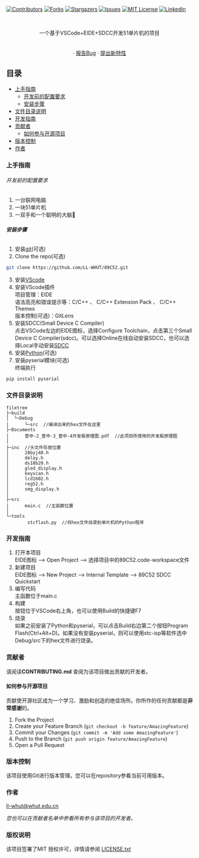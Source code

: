
<!-- PROJECT SHIELDS -->

[![Contributors][contributors-shield]][contributors-url]
[![Forks][forks-shield]][forks-url]
[![Stargazers][stars-shield]][stars-url]
[![Issues][issues-shield]][issues-url]
[![MIT License][license-shield]][license-url]
[![LinkedIn][linkedin-shield]][linkedin-url]

<!-- PROJECT LOGO -->
<br />

  
  <p align="center">
    一个基于VSCode+EIDE+SDCC开发51单片机的项目
    <br />
<!--     <a href="https://github.com/LL-WHUT/89C52"><strong>探索本项目的文档 »</strong></a> -->
    <br />
    <br />
<!--     <a href="https://github.com/LL-WHUT/89C52">查看Demo</a> -->
    ·
    <a href="https://github.com/LL-WHUT/89C52/issues">报告Bug</a>
    ·
    <a href="https://github.com/LL-WHUT/89C52/issues">提出新特性</a>
  </p>

</p>

## 目录

- [上手指南](#上手指南)
  - [开发前的配置要求](#开发前的配置要求)
  - [安装步骤](#安装步骤)
- [文件目录说明](#文件目录说明)
- [开发指南](#开发指南)
- [贡献者](#贡献者)
  - [如何参与开源项目](#如何参与开源项目)
- [版本控制](#版本控制)
- [作者](#作者)

### 上手指南




###### 开发前的配置要求

1. 一台联网电脑
2. 一块51单片机
3. 一双手和一个聪明的大脑🧠
###### **安装步骤**

1. 安装<a href="https://git-scm.com/downloads">git</a>(可选)
2. Clone the repo(可选)

```sh
git clone https://github.com/LL-WHUT/89C52.git
```
3. 安装<a href="https://code.visualstudio.com/">VScode</a> 
4. 安装VScode插件<br>项目管理：EIDE<br>语法高亮和错误提示等：C/C++ 、 C/C++ Extension Pack 、 C/C++ Themes<br>版本控制(可选)：GitLens
5. 安装SDCC(Small Device C Compiler)<br>点击VSCode左边的EIDE图标，选择Configure Toolchain，点击第三个Small Device C Compiler(sdcc)。可以选择Online在线自动安装SDCC，也可以选择Local手动安装<a href="https://sdcc.sourceforge.net/snap.php#Windows">SDCC</a>
6. 安装<a href="https://www.python.org/downloads/windows/">Python</a>(可选)
7. 安装pyserial模块(可选)<br>终端执行
```sh
pip install pyserial
```

### 文件目录说明

```
filetree 
├─build
│  └─Debug
│      └─src  //编译出来的hex文件在这里
├─Documents
│      普中-2_普中-3_普中-4开发板原理图.pdf  //此项目所使用的开发板原理图
│
├─inc  //头文件存放位置
│      28byj48.h
│      delay.h
│      ds18b20.h
│      gled_display.h
│      keyscan.h
│      lcd1602.h
│      reg52.h
│      smg_display.h
│
├─src
│      main.c  //主函数位置
│
└─tools
        stcflash.py  //将hex文件烧录到单片机的Python程序
```

### **开发指南**
1. 打开本项目<br>EIDE图标 --> Open Project --> 选择项目中的89C52.code-workspace文件
2. 新建项目<br>EIDE图标 --> New Project --> Internal Template --> 89C52 SDCC Quickstart
3. 编写代码<br>主函数位于main.c
4. 构建<br>按钮位于VSCode右上角，也可以使用Build的快捷键F7
5. 烧录<br>如果之前安装了Python和pyserial，可以点击Build右边第二个按钮Program Flash(Ctrl+Alt+D)。如果没有安装pyserial，则可以使用stc-isp等软件选中Debug/src下的hex文件进行烧录。



### 贡献者

请阅读**CONTRIBUTING.md** 查阅为该项目做出贡献的开发者。

#### 如何参与开源项目

贡献使开源社区成为一个学习、激励和创造的绝佳场所。你所作的任何贡献都是**非常感谢**的。


1. Fork the Project
2. Create your Feature Branch (`git checkout -b feature/AmazingFeature`)
3. Commit your Changes (`git commit -m 'Add some AmazingFeature'`)
4. Push to the Branch (`git push origin feature/AmazingFeature`)
5. Open a Pull Request



### 版本控制

该项目使用Git进行版本管理。您可以在repository参看当前可用版本。

### 作者

ll-whut@whut.edu.cn   

 *您也可以在贡献者名单中参看所有参与该项目的开发者。*

### 版权说明

该项目签署了MIT 授权许可，详情请参阅 [LICENSE.txt](https://github.com/LL-WHUT/89C52/blob/master/LICENSE.txt)


<!-- links -->
[your-project-path]:LL-WHUT/89C52
[contributors-shield]: https://img.shields.io/github/contributors/LL-WHUT/89C52.svg?style=flat-square
[contributors-url]: https://github.com/LL-WHUT/89C52/graphs/contributors
[forks-shield]: https://img.shields.io/github/forks/LL-WHUT/89C52.svg?style=flat-square
[forks-url]: https://github.com/LL-WHUT/89C52/network/members
[stars-shield]: https://img.shields.io/github/stars/LL-WHUT/89C52.svg?style=flat-square
[stars-url]: https://github.com/LL-WHUT/89C52/stargazers
[issues-shield]: https://img.shields.io/github/issues/LL-WHUT/89C52.svg?style=flat-square
[issues-url]: https://img.shields.io/github/issues/LL-WHUT/89C52.svg
[license-shield]: https://img.shields.io/github/license/LL-WHUT/89C52.svg?style=flat-square
[license-url]: https://github.com/LL-WHUT/89C52/blob/master/LICENSE.txt
[linkedin-shield]: https://img.shields.io/badge/-LinkedIn-black.svg?style=flat-square&logo=linkedin&colorB=555
[linkedin-url]: https://linkedin.com/in/shaojintian